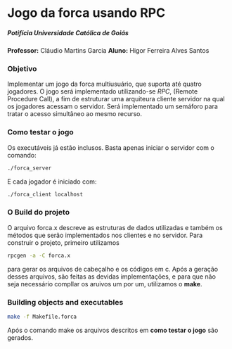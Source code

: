 # Jogo da forca usando RPC
##### Potifícia Universidade Católica de Goiás
**Professor:** Cláudio Martins Garcia
**Aluno:** Higor Ferreira Alves Santos


### Objetivo
Implementar um jogo da forca multiusuário, que suporta até quatro jogadores. O jogo será implementado utilizando-se *RPC*, (Remote Procedure Call), a fim de estruturar uma arquiteura cliente servidor na qual os jogadores acessam o servidor. Será implementado um semáforo para tratar o acesso simultâneo ao mesmo recurso.

### Como testar o jogo
Os executáveis já estão inclusos. Basta apenas iniciar o servidor com o comando:
```bash
./forca_server
```
E cada jogador é iniciado com:
```bash
./forca_client localhost
```

### O Build do projeto

O arquivo forca.x descreve as estruturas de dados utilizadas e também os métodos que serão implementados nos clientes e no servidor. Para construir o projeto, primeiro utilizamos

```bash
rpcgen -a -C forca.x
```
para gerar os arquivos de cabeçalho e os códigos em c.
Após a geração desses arquivos, são feitas as devidas implementações, e para que não seja necessário compllar os aruivos um por um, utilizamos o **make**.
### Building objects and executables
```bash
make -f Makefile.forca
```
Após o comando make os arquivos descritos em **como testar o jogo** são gerados.